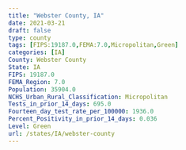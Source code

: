 ```yaml
---
title: "Webster County, IA"
date: 2021-03-21
draft: false
type: county
tags: [FIPS:19187.0,FEMA:7.0,Micropolitan,Green]
categories: [IA]
County: Webster County
State: IA
FIPS: 19187.0
FEMA_Region: 7.0
Population: 35904.0
NCHS_Urban_Rural_Classification: Micropolitan
Tests_in_prior_14_days: 695.0
Fourteen_day_test_rate_per_100000: 1936.0
Percent_Positivity_in_prior_14_days: 0.036
Level: Green
url: /states/IA/webster-county
---
```



